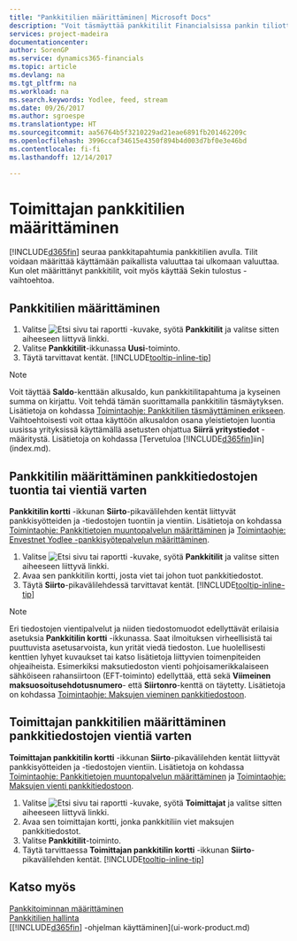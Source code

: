 ```yaml
---
title: "Pankkitilien määrittäminen| Microsoft Docs"
description: "Voit täsmäyttää pankkitilit Financialsissa pankin tiliotteiden avulla."
services: project-madeira
documentationcenter: 
author: SorenGP
ms.service: dynamics365-financials
ms.topic: article
ms.devlang: na
ms.tgt_pltfrm: na
ms.workload: na
ms.search.keywords: Yodlee, feed, stream
ms.date: 09/26/2017
ms.author: sgroespe
ms.translationtype: HT
ms.sourcegitcommit: aa56764b5f3210229ad21eae6891fb201462209c
ms.openlocfilehash: 3996ccaf34615e4350f894b4d003d7bf0e3e46bd
ms.contentlocale: fi-fi
ms.lasthandoff: 12/14/2017

---
```

# <a name="how-to-set-up-bank-accounts"></a>Toimittajan pankkitilien määrittäminen
[!INCLUDE[d365fin](includes/d365fin_md.md)] seuraa pankkitapahtumia pankkitilien avulla. Tilit voidaan määrittää käyttämään paikallista valuuttaa tai ulkomaan valuuttaa. Kun olet määrittänyt pankkitilit, voit myös käyttää Sekin tulostus -vaihtoehtoa.

## <a name="to-set-up-bank-accounts"></a>Pankkitilien määrittäminen
1. Valitse ![Etsi sivu tai raportti](media/ui-search/search_small.png "Etsi sivu tai raportti -kuvake") -kuvake, syötä **Pankkitilit** ja valitse sitten aiheeseen liittyvä linkki.
2. Valitse **Pankkitilit**-ikkunassa **Uusi**-toiminto.
3. Täytä tarvittavat kentät. [!INCLUDE[tooltip-inline-tip](includes/tooltip-inline-tip_md.md)]

> [!NOTE]
> Voit täyttää **Saldo**-kenttään alkusaldo, kun pankkitilitapahtuma ja kyseinen summa on kirjattu. Voit tehdä tämän suorittamalla pankkitilin täsmäytyksen. Lisätietoja on kohdassa [Toimintaohje: Pankkitilien täsmäyttäminen erikseen](bank-how-reconcile-bank-accounts-separately.md). Vaihtoehtoisesti voit ottaa käyttöön alkusaldon osana yleistietojen luontia uusissa yrityksissä käyttämällä asetusten ohjattua **Siirrä yritystiedot** -määritystä. Lisätietoja on kohdassa [Tervetuloa [!INCLUDE[d365fin](includes/d365fin_md.md)]iin](index.md).

## <a name="to-set-up-your-bank-account-for-import-or-export-of-bank-files"></a>Pankkitilin määrittäminen pankkitiedostojen tuontia tai vientiä varten
**Pankkitilin kortti** -ikkunan **Siirto**-pikavälilehden kentät liittyvät pankkisyötteiden ja -tiedostojen tuontiin ja vientiin. Lisätietoja on kohdassa [Toimintaohje: Pankkitietojen muuntopalvelun määrittäminen](bank-how-setup-bank-data-conversion-service.md) ja [Toimintaohje: Envestnet Yodlee -pankkisyötepalvelun määrittäminen](bank-how-setup-bank-statement-service.md).

1. Valitse ![Etsi sivu tai raportti](media/ui-search/search_small.png "Etsi sivu tai raportti -kuvake") -kuvake, syötä **Pankkitilit** ja valitse sitten aiheeseen liittyvä linkki.
2. Avaa sen pankkitilin kortti, josta viet tai johon tuot pankkitiedostot.
3. Täytä **Siirto**-pikavälilehdessä tarvittavat kentät. [!INCLUDE[tooltip-inline-tip](includes/tooltip-inline-tip_md.md)]

> [!NOTE]  
>   Eri tiedostojen vientipalvelut ja niiden tiedostomuodot edellyttävät erilaisia asetuksia **Pankkitilin kortti** -ikkunassa. Saat ilmoituksen virheellisistä tai puuttuvista asetusarvoista, kun yrität viedä tiedoston. Lue huolellisesti kenttien lyhyet kuvaukset tai katso lisätietoja liittyvien toimenpiteiden ohjeaiheista. Esimerkiksi maksutiedoston vienti pohjoisamerikkalaiseen sähköiseen rahansiirtoon (EFT-toiminto) edellyttää, että sekä **Viimeinen maksuosoitusehdotusnumero**- että **Siirtonro**-kenttä on täytetty. Lisätietoja on kohdassa [Toimintaohje: Maksujen vieminen pankkitiedostoon](payables-how-export-payments-bank-file.md).

## <a name="to-set-up-vendor-bank-accounts-for-export-of-bank-files"></a>Toimittajan pankkitilien määrittäminen pankkitiedostojen vientiä varten
**Toimittajan pankkitilin kortti** -ikkunan **Siirto**-pikavälilehden kentät liittyvät pankkisyötteiden ja -tiedostojen vientiin. Lisätietoja on kohdassa [Toimintaohje: Pankkitietojen muuntopalvelun määrittäminen](bank-how-setup-bank-data-conversion-service.md) ja [Toimintaohje: Maksujen vienti pankkitiedostoon](payables-how-export-payments-bank-file.md).

1. Valitse ![Etsi sivu tai raportti](media/ui-search/search_small.png "Etsi sivu tai raportti -kuvake") -kuvake, syötä **Toimittajat** ja valitse sitten aiheeseen liittyvä linkki.
2. Avaa sen toimittajan kortti, jonka pankkitiliin viet maksujen pankkitiedostot.
3. Valitse **Pankkitilit**-toiminto.
3. Täytä tarvittaessa **Toimittajan pankkitilin kortti** -ikkunan **Siirto**-pikavälilehden kentät. [!INCLUDE[tooltip-inline-tip](includes/tooltip-inline-tip_md.md)]

## <a name="see-also"></a>Katso myös
[Pankkitoiminnan määrittäminen](bank-setup-banking.md)  
[Pankkitilien hallinta](bank-manage-bank-accounts.md)  
[[!INCLUDE[d365fin](includes/d365fin_md.md)] -ohjelman käyttäminen](ui-work-product.md)

